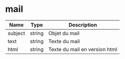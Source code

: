 # mail

|Name|Type|Description|
|---|---|---|
subject| string|Objet du mail|
text|string|Texte du mail |
html|string|Texte du mail en version html|